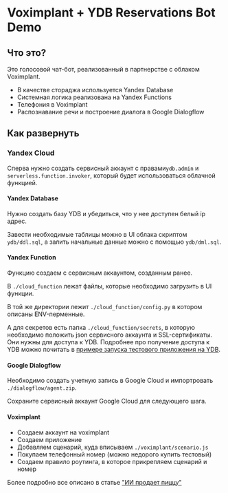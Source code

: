 # Voximplant + YDB Reservations Bot Demo

## Что это?

Это голосовой чат-бот, реализованный в партнерстве с облаком Voximplant. 
- В качестве стораджа используется Yandex Database
- Системная логика реализована на Yandex Functions
- Телефония в Voximplant
- Распознавание речи и построение диалога в Google Dialogflow

## Как развернуть

### Yandex Cloud

Сперва нужно создать сервисный аккаунт c правами`ydb.admin` и `serverless.function.invoker`, который будет использоваться облачной функцией. 

#### Yandex Database

Нужно создать базу YDB и убедиться, что у нее доступен белый ip адрес.

Завести необходимые таблицы можно в UI облака скриптом `ydb/ddl.sql`, а залить начальные данные можно с помощью `ydb/dml.sql`.

#### Yandex Function

Функцию создаем с сервисным аккаунтом, созданным ранее.

В `./cloud_function` лежат файлы, которые необходимо загрузить в UI функции. 

В той же директории лежит `./cloud_function/config.py` в котором описаны ENV-перменные. 

А для секретов есть папка `./cloud_function/secrets`, в которую необходимо положить json сервисного аккаунта и SSL-сертификаты. Они нужны для доступа к YDB. Подробнее про получение доступа к YDB можно почитать в [примере запуска тестового приложения на YDB](https://cloud.yandex.ru/docs/ydb/quickstart/launch-test-app).

#### Google Dialogflow

Необходимо создать учетную запись в Google Cloud и импортровать `./dialogflow/agent.zip`. 

Сохраните сервисный аккаунт Google Cloud для следующего шага.

#### Voximplant

- Создаем аккаунт на voximplant
- Создаем приложение
- Добавляем сценарий, куда вписываем `./voximplant/scenario.js`
- Покупаем телефонный номер (можно недорого купить тестовый)
- Создаем правило роутинга, в которое прикрепляем сценарий и номер

Более подробно все описано в статье ["ИИ продает пиццу"](https://habr.com/ru/company/Voximplant/blog/412663/)

